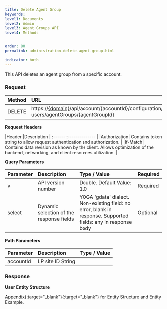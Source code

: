 ```yaml
---
title: Delete Agent Group
keywords:
level1: Documents
level2: Admin
level3: Agent Groups API
level4: Methods


order: 80
permalink: administration-delete-agent-group.html

indicator: both
---
```


This API deletes an agent group from a specific account.

### Request

| Method|  URL| 
 |:--------  |:---- |
 |DELETE|  https://[{domain}](https://developers.liveperson.com/agent-domain-domain-api.html)/api/account/{accountId}/configuration/le-users/agentGroups/{agentGroupId} |

**Request Headers**

 |Header  |Description |
 :------  :-------------- |
 |Authorization|  Contains token string to allow request authentication and authorization. |
 |If-Match|  Contains data revision as known by the client. Allows optimization of the backend, networking, and client resources utilization. |

**Query Parameters**

 |Parameter | Description | Type / Value  |Required |
| :----------- | :-------------  |:-------------- | :--- |
|v|   API version number|  Double. Default Value: 1.0|  Required 
 |select|  Dynamic selection of the response fields|  YOGA 'gdata' dialect. Non-existing field: no error, blank in response. Supported fields: any in response body|  Optional |

**Path Parameters**

| Parameter | Description | Type / Value |
| :----------- | :-------------  |:-------------- |
| accountId  |LP site ID  String  |

### Response

**User Entity Structure**

[Appendix](administration-agent-groups-appendix.html){:target="_blank"}{:target="_blank"} for Entity Structure and Entity Example.
